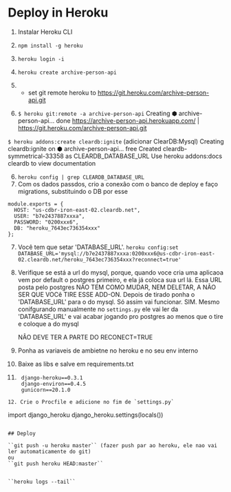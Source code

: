 # Deploy in Heroku

1. Instalar Heroku CLI

2. `npm install -g heroku`

3. ```term
   heroku login -i
   ```

4. `heroku create archive-person-api`

5. + set git remote heroku to https://git.heroku.com/archive-person-api.git

6. `$ heroku git:remote -a archive-person-api` 
  Creating ⬢ archive-person-api... done
  https://archive-person-api.herokuapp.com/ | https://git.heroku.com/archive-person-api.git

``$ heroku addons:create cleardb:ignite`` (adicionar ClearDB:Mysql)
Creating cleardb:ignite on ⬢ archive-person-api... free
Created cleardb-symmetrical-33358 as CLEARDB_DATABASE_URL
Use heroku addons:docs cleardb to view documentation

6. `heroku config | grep CLEARDB_DATABASE_URL`
7. Com os dados passdos, crio a conexâo com o banco de deploy e faço migrations, substituindo o DB por esse
````
module.exports = {
  HOST: "us-cdbr-iron-east-02.cleardb.net",
  USER: "b7e2437887xxxa",
  PASSWORD: "0200xxx6",
  DB: "heroku_7643ec736354xxx"
};
````

7. Você tem que setar 'DATABASE_URL'. 
   ``heroku config:set DATABASE_URL='mysql://b7e2437887xxxa:0200xxx6@us-cdbr-iron-east-02.cleardb.net/heroku_7643ec736354xxx?reconnect=true'``
   
8. Verifique se está a url do mysql, porque, quando voce cria uma aplicaoa vem por default o postgres primeiro, e ela já coloca sua url lá. Essa URL posta pelo  postgres NÃO TEM COMO MUDAR, NEM DELETAR, A NÂO SER QUE VOCê TIRE ESSE ADD-ON. Depois de tirado ponha o 'DATABASE_URL' para o do mysql. Só assim vai funcionar. 
    SIM. Mesmo conifgurando manualmente no `settings.py` ele vai ler da 'DATABASE_URL' e vai acabar jogando pro postgres ao menos que o tire e coloque a do mysql

    NÂO DEVE TER A PARTE DO RECONECT=TRUE
    
9. Ponha as variaveis de ambietne no heroku e no seu env interno

10. Baixe as libs e salve em requirements.txt

11. ````
     django-heroku==0.3.1
     django-environ==0.4.5
     gunicorn==20.1.0
````
12. Crie o Procfile e adicione no fim de `settings.py`

````
import django_heroku
django_heroku.settings(locals())
````

## Deploy

``git push -u heroku master`` (fazer push par ao heroku, ele nao vai ler automaticamente do git)
ou
``git push heroku HEAD:master``


``heroku logs --tail``